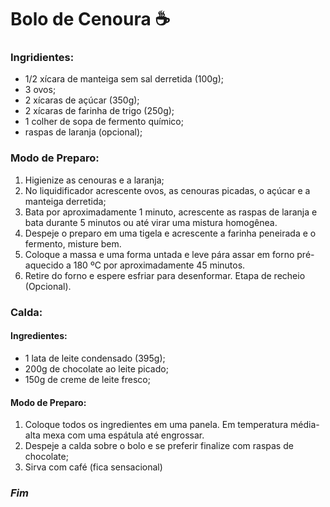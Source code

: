 # **Bolo de Cenoura** :coffee:

### Ingridientes:

- 1/2 xícara de manteiga sem sal derretida (100g);
- 3 ovos;
- 2 xícaras de açúcar (350g);
- 2 xícaras de farinha de trigo (250g);
- 1 colher de sopa de fermento químico;
- raspas de laranja (opcional);

### Modo de Preparo:

1. Higienize as cenouras e a laranja;
2. No liquidificador acrescente ovos, as cenouras picadas, o açúcar e a manteiga derretida;
3. Bata por aproximadamente 1 minuto, acrescente as raspas de laranja e bata durante 5 minutos ou até virar uma mistura homogênea.
4. Despeje o preparo em uma tigela e acrescente a farinha peneirada e o fermento, misture bem.
5. Coloque a massa e uma forma untada e leve pára assar em forno pré-aquecido a 180 ºC por aproximadamente 45 minutos.
6. Retire do forno e espere esfriar para desenformar. Etapa de recheio (Opcional).

### Calda: 

#### Ingredientes:

- 1 lata de leite condensado (395g);
- 200g de chocolate ao leite picado;
- 150g de creme de leite fresco;

#### Modo de Preparo:

1. Coloque todos os ingredientes em uma panela. Em temperatura média-alta mexa com uma espátula até engrossar.
2. Despeje a calda sobre o bolo e se preferir finalize com raspas de chocolate;
3. Sirva com café (fica sensacional)

### _Fim_



